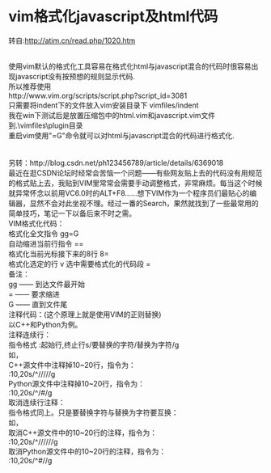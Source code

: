 # vim格式化javascript及html代码

转自:http://atim.cn/read.php/1020.htm
<br>

<br>
使用vim默认的格式化工具容易在格式化html与javascript混合的代码时很容易出现javascript没有按预想的规则显示代码.
<br>
所以推荐使用
<br>
http://www.vim.org/scripts/script.php?script_id=3081
<br>
只需要将indent下的文件放入vim安装目录下 vimfiles/indent
<br>
我在win下测试后是放置压缩包中的html.vim和javascript.vim文件到.\vimfiles\plugin目录
<br>
重启vim使用"=G"命令就可以对html与javascript混合的代码进行格式化.
<br>

<br>

<br>
另转：http://blog.csdn.net/ph123456789/article/details/6369018
<br>
最近在逛CSDN论坛时经常会苦恼一个问题——有些网友贴上去的代码没有用规范的格式贴上去，我贴到VIM里常常会需要手动调整格式，非常麻烦。每当这个时候就异常怀念以前用VC6.0时的ALT+F8……想下VIM作为一个程序员们最贴心的编辑器，显然不会对此坐视不理。经过一番的Search，果然就找到了一些最常用的简单技巧，笔记一下以备后来不时之需。 
<br>
VIM格式化代码： 
<br>
格式化全文指令 gg=G 
<br>
自动缩进当前行指令 == 
<br>
      格式化当前光标接下来的8行 8= 
<br>
      格式化选定的行 v 选中需要格式化的代码段 = 
<br>
      备注： 
<br>
gg —— 到达文件最开始 
<br>
= —— 要求缩进 
<br>
G     —— 直到文件尾 
<br>
注释代码：(这个原理上就是使用VIM的正则替换) 
<br>
以C++和Python为例。 
<br>
注释连续行： 
<br>
指令格式 :起始行,终止行s/要替换的字符/替换为字符/g 
<br>
如， 
<br>
      C++源文件中注释掉10~20行，指令为： 
<br>
:10,20s/^/////g 
<br>
Python源文件中注释掉10~20行，指令为： 
<br>
:10,20s/^/#/g 
<br>
取消连续行注释： 
<br>
指令格式同上。只是要替换字符与替换为字符要互换： 
<br>
如， 
<br>
      取消C++源文件中的10~20行的注释，指令为： 
<br>
:10,20s/^//////g 
<br>
取消Python源文件中的10~20行的注释，指令为： 
<br>
:10,20s/^#//g
<br>

